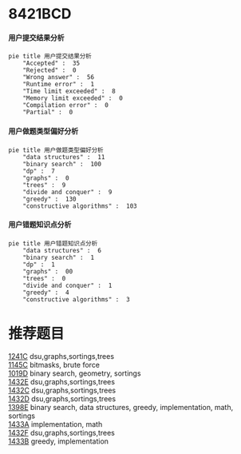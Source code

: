 # 8421BCD

<!-- tabs:start -->



#### **用户提交结果分析**

```mermaid
pie title 用户提交结果分析
    "Accepted" :  35
    "Rejected" :  0
    "Wrong answer" :  56
    "Runtime error" :  1
    "Time limit exceeded" :  8
    "Memory limit exceeded" :  0
    "Compilation error" :  0
    "Partial" :  0
```

#### **用户做题类型偏好分析**

```mermaid
pie title 用户做题类型偏好分析
    "data structures" :  11
    "binary search" :  100
    "dp" :  7
    "graphs" :  0
    "trees" :  9
    "divide and conquer" :  9
    "greedy" :  130
    "constructive algorithms" :  103
```
#### **用户错题知识点分析**

```mermaid
pie title 用户错题知识点分析
    "data structures" :  6
    "binary search" :  1
    "dp" :  1
    "graphs" :  00
    "trees" :  0
    "divide and conquer" :  1
    "greedy" :  4
    "constructive algorithms" :  3
```



<!-- tabs:end -->
# 推荐题目
[1241C](https://codeforces.com/contest/1241/problem/C)		dsu,graphs,sortings,trees		  
[1145C](https://codeforces.com/contest/1145/problem/C)		bitmasks,
                        brute force		  
[1019D](https://codeforces.com/contest/1019/problem/D)		binary search,
                        geometry,
                        sortings		  
[1432E](https://codeforces.com/contest/1432/problem/E)		dsu,graphs,sortings,trees		  
[1432C](https://codeforces.com/contest/1432/problem/C)		dsu,graphs,sortings,trees		  
[1432D](https://codeforces.com/contest/1432/problem/D)		dsu,graphs,sortings,trees		  
[1398E](https://codeforces.com/contest/1398/problem/E)		binary search,
                        data structures,
                        greedy,
                        implementation,
                        math,
                        sortings		  
[1433A](https://codeforces.com/contest/1433/problem/A)		implementation,
                        math		  
[1432F](https://codeforces.com/contest/1432/problem/F)		dsu,graphs,sortings,trees		  
[1433B](https://codeforces.com/contest/1433/problem/B)		greedy,
                        implementation		  
